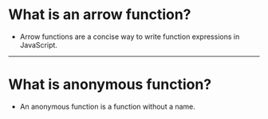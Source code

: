 # What is an arrow function?
- Arrow functions are a concise way to write function expressions in JavaScript.

- - - - -

# What is anonymous function?
- An anonymous function is a function without a name.
